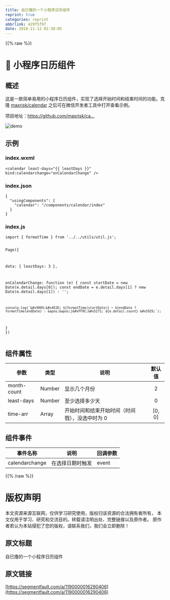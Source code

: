 ```yaml
---
title: 自已撸的一个小程序日历组件
reprint: true
categories: reprint
abbrlink: 429f5f97
date: 2018-11-12 02:30:05
---
```


{{% raw %}}
<h1>&#x1F4C5; &#x5C0F;&#x7A0B;&#x5E8F;&#x65E5;&#x5386;&#x7EC4;&#x4EF6;</h1><h2>&#x6982;&#x8FF0;</h2><p>&#x8FD9;&#x662F;&#x4E00;&#x6B3E;&#x7B80;&#x5355;&#x6613;&#x7528;&#x7684;&#x5C0F;&#x7A0B;&#x5E8F;&#x65E5;&#x5386;&#x7EC4;&#x4EF6;&#xFF0C;&#x5B9E;&#x73B0;&#x4E86;&#x9009;&#x62E9;&#x5F00;&#x59CB;&#x65F6;&#x95F4;&#x548C;&#x7ED3;&#x675F;&#x65F6;&#x95F4;&#x7684;&#x529F;&#x80FD;&#x3002;&#x514B;&#x9686; <a href="https://github.com/maxrisk/calendar" rel="nofollow noreferrer">maxrisk/calendar</a> &#x4E4B;&#x540E;&#x53EF;&#x5728;&#x5FAE;&#x4FE1;&#x5F00;&#x53D1;&#x8005;&#x5DE5;&#x5177;&#x4E2D;&#x6253;&#x5F00;&#x67E5;&#x770B;&#x793A;&#x4F8B;&#x3002;</p><p>&#x9879;&#x76EE;&#x5730;&#x5740;&#xFF1A;<a href="https://github.com/maxrisk/calendar" rel="nofollow noreferrer">https://github.com/maxrisk/ca...</a></p><p><span class="img-wrap"><img data-src="/img/remote/1460000016290409" src="https://static.alili.tech/img/remote/1460000016290409" alt="demo" title="demo"></span></p><h2>&#x793A;&#x4F8B;</h2><h3>index.wxml</h3><pre><code class="xml">&lt;calendar least-days=&quot;{{ leastDays }}&quot; bind:calendarchange=&quot;onCalendarChange&quot; /&gt;</code></pre><h3>index.json</h3><pre><code class="json">{
  &quot;usingComponents&quot;: {
    &quot;calendar&quot;: &quot;/components/calendar/index&quot;
  }
}</code></pre><h3>index.js</h3><pre><code class="javascript">import { formatTime } from &apos;../../utils/util.js&apos;;

Page({

  data: {
    leastDays: 3
  },

  onCalendarChange: function (e) {
    const startDate = new Date(e.detail.days[0]);
    const endDate = e.detail.days[1] ? new Date(e.detail.days[1]) : &apos;&apos;;

    console.log(`&#x9009;&#x4E2D; ${formatTime(startDate)} ~ ${endDate ? formatTime(endDate) : &apos;&apos;}&#xFF0C;&#x5171; ${e.detail.count} &#x5929;`);
  }
})</code></pre><h2>&#x7EC4;&#x4EF6;&#x5C5E;&#x6027;</h2><table><thead><tr><th>&#x53C2;&#x6570;</th><th>&#x7C7B;&#x578B;</th><th>&#x8BF4;&#x660E;</th><th align="center">&#x9ED8;&#x8BA4;&#x503C;</th></tr></thead><tbody><tr><td>month-count</td><td>Number</td><td>&#x663E;&#x793A;&#x51E0;&#x4E2A;&#x6708;&#x4EFD;</td><td align="center">2</td></tr><tr><td>least-days</td><td>Number</td><td>&#x81F3;&#x5C11;&#x9009;&#x62E9;&#x591A;&#x5C11;&#x5929;</td><td align="center">0</td></tr><tr><td>time-arr</td><td>Array</td><td>&#x5F00;&#x59CB;&#x65F6;&#x95F4;&#x548C;&#x7ED3;&#x675F;&#x5F00;&#x59CB;&#x65F6;&#x95F4;&#xFF08;&#x65F6;&#x95F4;&#x622E;&#xFF09;&#xFF0C;&#x6CA1;&#x9009;&#x4E2D;&#x65F6;&#x4E3A; 0</td><td align="center">[0, 0]</td></tr></tbody></table><h2>&#x7EC4;&#x4EF6;&#x4E8B;&#x4EF6;</h2><table><thead><tr><th>&#x4E8B;&#x4EF6;&#x540D;&#x79F0;</th><th>&#x8BF4;&#x660E;</th><th>&#x56DE;&#x8C03;&#x53C2;&#x6570;</th></tr></thead><tbody><tr><td>calendarchange</td><td>&#x5728;&#x9009;&#x62E9;&#x65E5;&#x671F;&#x65F6;&#x89E6;&#x53D1;</td><td>event</td></tr></tbody></table>
{{% /raw %}}

# 版权声明
本文资源来源互联网，仅供学习研究使用，版权归该资源的合法拥有者所有，
本文仅用于学习、研究和交流目的。转载请注明出处、完整链接以及原作者。
原作者若认为本站侵犯了您的版权，请联系我们，我们会立即删除！

## 原文标题
自已撸的一个小程序日历组件

## 原文链接
[https://segmentfault.com/a/1190000016290406](https://segmentfault.com/a/1190000016290406)

